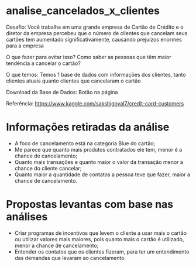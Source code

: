 # analise_cancelados_x_clientes

Desafio:
Você trabalha em uma grande empresa de Cartão de Crédito e o diretor da empresa percebeu que o número de clientes que cancelam seus cartões tem aumentado significativamente, causando prejuízos enormes para a empresa

O que fazer para evitar isso? Como saber as pessoas que têm maior tendência a cancelar o cartão?

O que temos:
Temos 1 base de dados com informações dos clientes, tanto clientes atuais quanto clientes que cancelaram o cartão

Download da Base de Dados: Botão na página

Referência: https://www.kaggle.com/sakshigoyal7/credit-card-customers

# Informações retiradas da análise
  - A foco de cancelamento está na categoria Blue do cartão;
  - Me parece que quanto mais produtos contratados ele tem, menor é a chance de cancelamento;
  - Quanto mais transações e quanto maior o valor da transação menor a chance do cliente cancelar;
  - Quanto maior a quantidade de contatos a pessoa teve que fazer, maior a chance de cancelamento.

# Propostas levantas com base nas análises
  - Criar programas de incentivos que levem o cliente a usar mais o cartão ou utilizar valores mais maiores, pois quanto mais o cartão é utilizado, menor a chance de cancelamento;
  - Entender os contatos que os clientes fizeram, para ter um entendimento das demandas que levaram ao cancelamento.
